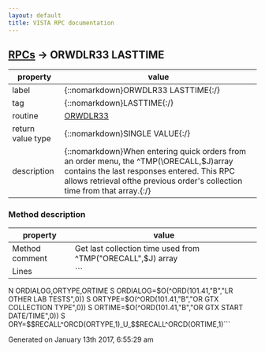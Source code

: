 ```yaml
---
layout: default
title: VISTA RPC documentation
---
```




## [RPCs](TableOfContent.md) &#8594; ORWDLR33 LASTTIME 

 property | value 
--- | --- 
 label | {::nomarkdown}ORWDLR33 LASTTIME{:/}
 tag | {::nomarkdown}LASTTIME{:/}
 routine | [ORWDLR33](http://code.osehra.org/dox/Routine_ORWDLR33_source.html)
 return value type | {::nomarkdown}SINGLE VALUE{:/}
 description | {::nomarkdown}When entering quick orders from an order menu, the ^TMP(\ORECALL\,$J)array contains the last responses entered.  This RPC allows retrieval ofthe previous order's collection time from that array.{:/}


### Method description

 property | value 
 --- | --- 
 Method comment | Get last collection time used from ^TMP("ORECALL",$J) array
 Lines | ```
 N ORDIALOG,ORTYPE,ORTIME
 S ORDIALOG=$O(^ORD(101.41,"B","LR OTHER LAB TESTS",0))
 S ORTYPE=$O(^ORD(101.41,"B","OR GTX COLLECTION TYPE",0))
 S ORTIME=$O(^ORD(101.41,"B","OR GTX START DATE/TIME",0))
 S ORY=$$RECALL^ORCD(ORTYPE,1)_U_$$RECALL^ORCD(ORTIME,1)```




 Generated on January 13th 2017, 6:55:29 am